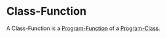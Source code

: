 # Class-Function

A Class-Function is a [Program-Function](250000003.md) of a [Program-Class](250000029.md).